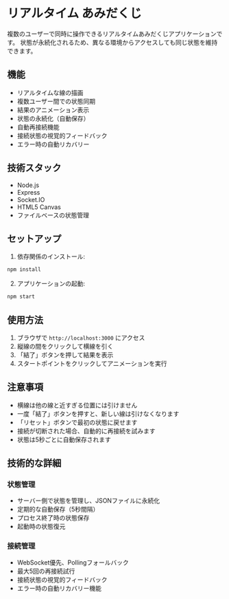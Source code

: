 # リアルタイム あみだくじ

複数のユーザーで同時に操作できるリアルタイムあみだくじアプリケーションです。
状態が永続化されるため、異なる環境からアクセスしても同じ状態を維持できます。

## 機能

- リアルタイムな線の描画
- 複数ユーザー間での状態同期
- 結果のアニメーション表示
- 状態の永続化（自動保存）
- 自動再接続機能
- 接続状態の視覚的フィードバック
- エラー時の自動リカバリー

## 技術スタック

- Node.js
- Express
- Socket.IO
- HTML5 Canvas
- ファイルベースの状態管理

## セットアップ

1. 依存関係のインストール:
```bash
npm install
```

2. アプリケーションの起動:
```bash
npm start
```

## 使用方法

1. ブラウザで `http://localhost:3000` にアクセス
2. 縦線の間をクリックして横線を引く
3. 「結了」ボタンを押して結果を表示
4. スタートポイントをクリックしてアニメーションを実行

## 注意事項

- 横線は他の線と近すぎる位置には引けません
- 一度「結了」ボタンを押すと、新しい線は引けなくなります
- 「リセット」ボタンで最初の状態に戻せます
- 接続が切断された場合、自動的に再接続を試みます
- 状態は5秒ごとに自動保存されます

## 技術的な詳細

### 状態管理
- サーバー側で状態を管理し、JSONファイルに永続化
- 定期的な自動保存（5秒間隔）
- プロセス終了時の状態保存
- 起動時の状態復元

### 接続管理
- WebSocket優先、Pollingフォールバック
- 最大5回の再接続試行
- 接続状態の視覚的フィードバック
- エラー時の自動リカバリー機能
